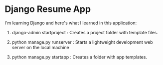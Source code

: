 # Django Resume App

I'm learning Django and here's what I learned in this application:

1) django-admin startproject <project name> : Creates a project folder with template files.

2) python manage.py runserver : Starts a lightweight development web server on the local machine

3) python manage.py startapp <app name> : Creates a folder with app templates.
